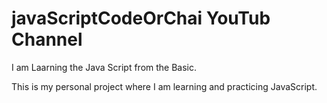 # javaScriptCodeOrChai YouTub Channel

I am Laarning the Java Script from the Basic.

This is my personal project where I am learning and practicing JavaScript.

 
